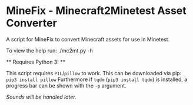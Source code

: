 # MineFix - Minecraft2Minetest Asset Converter
A script for MineFix to convert Minecraft assets for use in Minetest.

To view the help run:
    ./mc2mt.py -h

** Requires Python 3! **

This script requires `PIL`/`pillow` to work. This can be downloaded via pip: `pip3 install pillow`
Furthermore if `tqdm` (`pip3 install tqdm`) is installed, a progress bar can be shown with the `-p` argument.

*Sounds will be handled later.*
